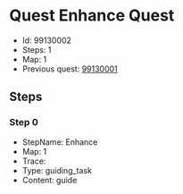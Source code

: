 # Quest Enhance Quest

- Id: 99130002
- Steps: 1
- Map: 1
- Previous quest: [99130001](99130001.md)

## Steps

### Step 0
- StepName:  Enhance
- Map:  1
- Trace:  
- Type:  guiding_task
- Content:  guide


